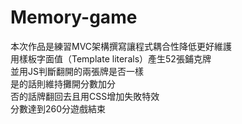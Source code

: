 # Memory-game

本次作品是練習MVC架構撰寫讓程式耦合性降低更好維護  
用樣板字面值（Template literals）產生52張鋪克牌  
並用JS判斷翻開的兩張牌是否一樣  
是的話則維持攤開分數加分  
否的話牌翻回去且用CSS增加失敗特效  
分數達到260分遊戲結束  
